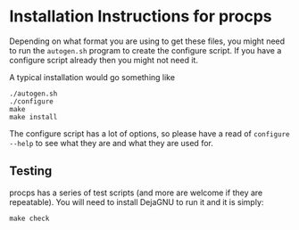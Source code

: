 Installation Instructions for procps
====================================
Depending on what format you are using to get these files, you
might need to run the `autogen.sh` program to create the
configure script. If you have a configure script already then
you might not need it.

A typical installation would go something like

    ./autogen.sh
    ./configure
    make
    make install

The configure script has a lot of options, so please have a read
of `configure --help` to see what they are and what they are used
for.

Testing
-------
procps has a series of test scripts (and more are welcome if they
are repeatable). You will need to install DejaGNU to run it and
it is simply:

    make check
